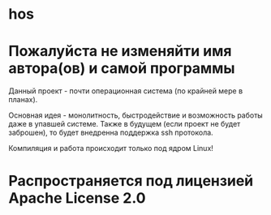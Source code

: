 # hos

# Пожалуйста не изменяйти имя автора(ов) и самой программы

Данный проект - почти операционная система (по крайней мере в планах).

Основная идея - монолитность, быстродействие и возможность работы даже в упавшей системе.
Также в будущем (если проект не будет заброшен), то будет внедренна поддержка ssh протокола.

Компиляция и работа происходит только под ядром Linux!

# Распространяется под лицензией Apache License 2.0